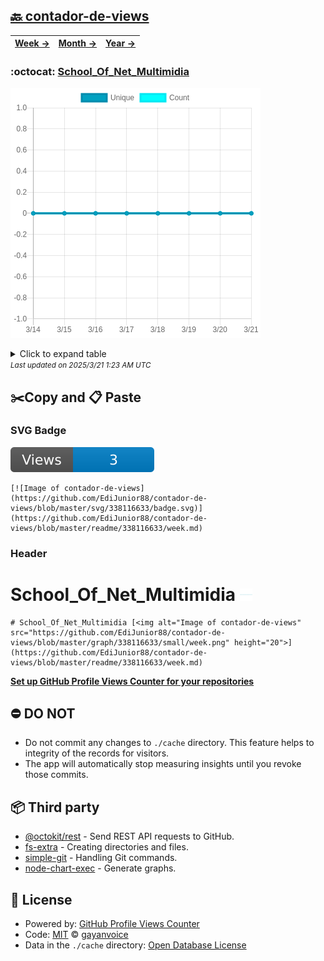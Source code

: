 ## [🔙 contador-de-views](https://github.com/EdiJunior88/contador-de-views)
| [**Week →**](https://github.com/EdiJunior88/contador-de-views/blob/master/readme/338116633/week.md) | [**Month →**](https://github.com/EdiJunior88/contador-de-views/blob/master/readme/338116633/month.md) | [**Year →**](https://github.com/EdiJunior88/contador-de-views/blob/master/readme/338116633/year.md) |
| ---- | ---- | ----- |
### :octocat: [School_Of_Net_Multimidia](https://github.com/EdiJunior88/School_Of_Net_Multimidia)
![Image of contador-de-views](https://github.com/EdiJunior88/contador-de-views/blob/master/graph/338116633/large/week.png)

<details>
	<summary>Click to expand table</summary>
	<h2>:calendar: Week Page Views Table</h2>
<table>
	<tr>
		<th>
			Last Updated
		</th>
		<th>
			Unique
		</th>
		<th>
			Count
		</th>
	</tr>
	<tr>
		<td>
			<code>2025/3/21</code>
		</td>
		<td>
			<code>0</code>
		</td>
		<td>
			<code>0</code>
		</td>
	</tr>
	<tr>
		<td>
			<code>2025/3/20</code>
		</td>
		<td>
			<code>0</code>
		</td>
		<td>
			<code>0</code>
		</td>
	</tr>
	<tr>
		<td>
			<code>2025/3/19</code>
		</td>
		<td>
			<code>0</code>
		</td>
		<td>
			<code>0</code>
		</td>
	</tr>
	<tr>
		<td>
			<code>2025/3/18</code>
		</td>
		<td>
			<code>0</code>
		</td>
		<td>
			<code>0</code>
		</td>
	</tr>
	<tr>
		<td>
			<code>2025/3/17</code>
		</td>
		<td>
			<code>0</code>
		</td>
		<td>
			<code>0</code>
		</td>
	</tr>
	<tr>
		<td>
			<code>2025/3/16</code>
		</td>
		<td>
			<code>0</code>
		</td>
		<td>
			<code>0</code>
		</td>
	</tr>
	<tr>
		<td>
			<code>2025/3/15</code>
		</td>
		<td>
			<code>0</code>
		</td>
		<td>
			<code>0</code>
		</td>
	</tr>
	<tr>
		<td>
			<code>2025/3/14</code>
		</td>
		<td>
			<code>0</code>
		</td>
		<td>
			<code>0</code>
		</td>
	</tr>
</table>

</details>
<small><i>Last updated on 2025/3/21 1:23 AM UTC</i></small>

## ✂️Copy and 📋 Paste
### SVG Badge
[![Image of contador-de-views](https://github.com/EdiJunior88/contador-de-views/blob/master/svg/338116633/badge.svg)](https://github.com/EdiJunior88/contador-de-views/blob/master/readme/338116633/week.md)
```readme
[![Image of contador-de-views](https://github.com/EdiJunior88/contador-de-views/blob/master/svg/338116633/badge.svg)](https://github.com/EdiJunior88/contador-de-views/blob/master/readme/338116633/week.md)
```
### Header
# School_Of_Net_Multimidia [<img alt="Image of contador-de-views" src="https://github.com/EdiJunior88/contador-de-views/blob/master/graph/338116633/small/week.png" height="20">](https://github.com/EdiJunior88/contador-de-views/blob/master/readme/338116633/week.md)
```readme
# School_Of_Net_Multimidia [<img alt="Image of contador-de-views" src="https://github.com/EdiJunior88/contador-de-views/blob/master/graph/338116633/small/week.png" height="20">](https://github.com/EdiJunior88/contador-de-views/blob/master/readme/338116633/week.md)
```
[**Set up GitHub Profile Views Counter for your repositories**](https://github.com/gayanvoice/github-profile-views-counter)
## ⛔ DO NOT
- Do not commit any changes to `./cache` directory. This feature helps to integrity of the records for visitors.
- The app will automatically stop measuring insights until you revoke those commits.
## 📦 Third party

- [@octokit/rest](https://www.npmjs.com/package/@octokit/rest) - Send REST API requests to GitHub.
- [fs-extra](https://www.npmjs.com/package/fs-extra) - Creating directories and files.
- [simple-git](https://www.npmjs.com/package/simple-git) - Handling Git commands.
- [node-chart-exec](https://www.npmjs.com/package/node-chart-exec) - Generate graphs.
## 📄 License
- Powered by: [GitHub Profile Views Counter](https://github.com/gayanvoice/github-profile-views-counter)
- Code: [MIT](./LICENSE) © [gayanvoice](https://github.com/gayanvoice/github-profile-views-counter)
- Data in the `./cache` directory: [Open Database License](https://opendatacommons.org/licenses/odbl/1-0/)